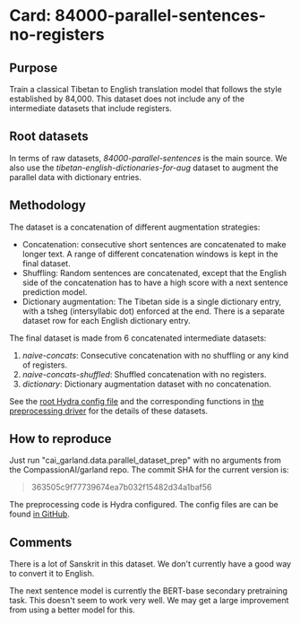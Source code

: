 # Card: 84000-parallel-sentences-no-registers

## Purpose

Train a classical Tibetan to English translation model that follows the style established by 84,000. This dataset does not include any of the intermediate datasets that include registers.

## Root datasets

In terms of raw datasets, _84000-parallel-sentences_ is the main source. We also use the _tibetan-english-dictionaries-for-aug_ dataset to augment the parallel data with dictionary entries.

## Methodology

The dataset is a concatenation of different augmentation strategies:

- Concatenation: consecutive short sentences are concatenated to make longer text. A range of different concatenation windows is kept in the final dataset.
- Shuffling: Random sentences are concatenated, except that the English side of the concatenation has to have a high score with a next sentence prediction model.
- Dictionary augmentation: The Tibetan side is a single dictionary entry, with a tsheg (intersyllabic dot) enforced at the end. There is a separate dataset row for each English dictionary entry.

The final dataset is made from 6 concatenated intermediate datasets:

1. _naive-concats_: Consecutive concatenation with no shuffling or any kind of registers.
2. _naive-concats-shuffled_: Shuffled concatenation with no registers.
3. _dictionary_: Dictionary augmentation dataset with no concatenation.

See the [root Hydra config file](https://github.com/CompassionAI/garland/blob/363505c9f77739674ea7b032f15482d34a1baf56/cai_garland/data/parallel_dataset_prep.config/config.yaml) and the corresponding functions in [the preprocessing driver](https://github.com/CompassionAI/garland/blob/363505c9f77739674ea7b032f15482d34a1baf56/cai_garland/data/parallel_dataset_prep.py) for the details of these datasets.

## How to reproduce

Just run "cai_garland.data.parallel_dataset_prep" with no arguments from the CompassionAI/garland repo. The commit SHA for the current version is:

> 363505c9f77739674ea7b032f15482d34a1baf56

The preprocessing code is Hydra configured. The config files are can be found [in GitHub](https://github.com/CompassionAI/garland/tree/363505c9f77739674ea7b032f15482d34a1baf56/cai_garland/data/parallel_dataset_prep.config).

## Comments

There is a lot of Sanskrit in this dataset. We don't currently have a good way to convert it to English.

The next sentence model is currently the BERT-base secondary pretraining task. This doesn't seem to work very well. We may get a large improvement from using a better model for this.
